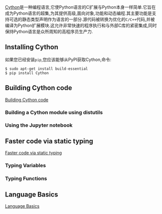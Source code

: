 
[Cython](http://cython.org/)是一种编程语言,它使Python语言的C扩展与Python本身一样简单.它旨在成为Python语言的超集,为其提供高级,面向对象,功能和动态编程.其主要功能是支持可选的静态类型声明作为语言的一部分.源代码被转换为优化的`C/C++`代码,并被编译为Python扩展模块.这允许非常快速的程序执行和与外部C库的紧密集成,同时保持Python语言是众所周知的高程序员生产力.

## Installing Cython
如果您已经安装`pip`,您应该能够从PyPI获取Cython,命令:

    $ sudo apt-get install build-essential
    $ pip install Cython

## Building Cython code
[Building Cython code](http://docs.cython.org/en/latest/src/quickstart/build.html)

### Building a Cython module using distutils


### Using the Jupyter notebook


## Faster code via static typing
[Faster code via static typing](http://docs.cython.org/en/latest/src/quickstart/cythonize.html)

### Typing Variables


### Typing Functions



## Language Basics
[Language Basics](http://docs.cython.org/en/latest/src/userguide/language_basics.html)

